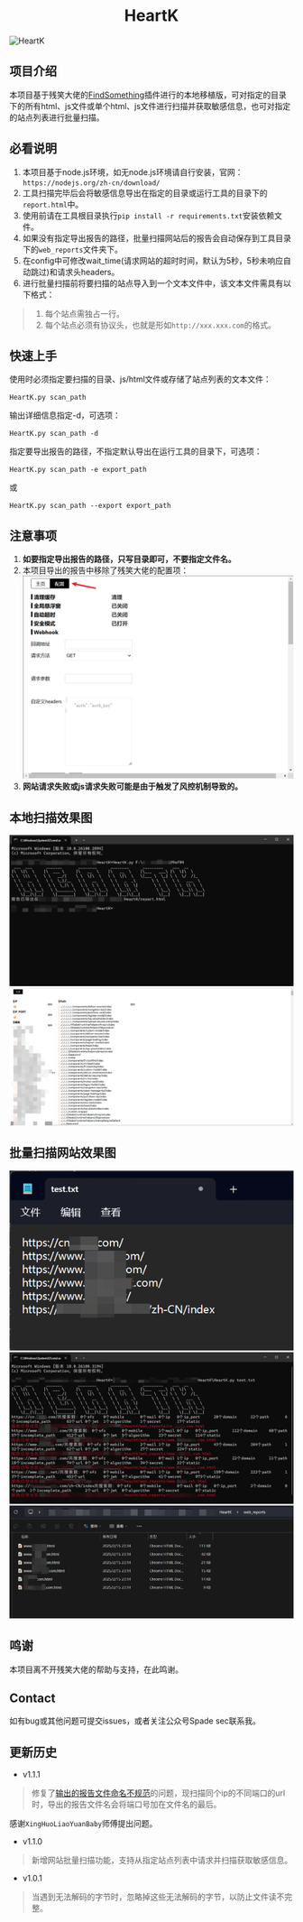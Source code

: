 <h1 align="center">HeartK</h1>

![HeartK](https://socialify.git.ci/0xsdeo/HeartK/image?description=1&font=Jost&forks=1&logo=https%3A%2F%2Favatars.githubusercontent.com%2Fu%2F174475975%3Fv%3D4&owner=1&pattern=Floating+Cogs&stargazers=1&theme=Dark)

## 项目介绍

本项目基于残笑大佬的<a href="https://github.com/momosecurity/FindSomething">FindSomething</a>插件进行的本地移植版，可对指定的目录下的所有html、js文件或单个html、js文件进行扫描并获取敏感信息，也可对指定的站点列表进行批量扫描。

## 必看说明

1. 本项目基于node.js环境，如无node.js环境请自行安装，官网：`https://nodejs.org/zh-cn/download/`
2. 工具扫描完毕后会将敏感信息导出在指定的目录或运行工具的目录下的`report.html`中。
3. 使用前请在工具根目录执行`pip install -r requirements.txt`安装依赖文件。
4. 如果没有指定导出报告的路径，批量扫描网站后的报告会自动保存到工具目录下的`web_reports`文件夹下。
5. 在config中可修改wait_time(请求网站的超时时间，默认为5秒，5秒未响应自动跳过)和请求头headers。
6. 进行批量扫描前将要扫描的站点导入到一个文本文件中，该文本文件需具有以下格式：
> 1. 每个站点需独占一行。
> 2. 每个站点必须有协议头，也就是形如`http://xxx.xxx.com`的格式。

## 快速上手

使用时必须指定要扫描的目录、js/html文件或存储了站点列表的文本文件：
```shell
HeartK.py scan_path
```

输出详细信息指定-d，可选项：
```shell
HeartK.py scan_path -d
```

指定要导出报告的路径，不指定默认导出在运行工具的目录下，可选项：
```shell
HeartK.py scan_path -e export_path
```
或
```shell
HeartK.py scan_path --export export_path
```

## 注意事项

1. **如要指定导出报告的路径，只写目录即可，不要指定文件名。**
2. 本项目导出的报告中移除了残笑大佬的配置项：
![1737379288373](image/README/1737379288373.png)
3. **网站请求失败或js请求失败可能是由于触发了风控机制导致的。**

## 本地扫描效果图

![1737378610051](image/README/1737378610051.png)
![1737378564084](image/README/1737378564084.png)

## 批量扫描网站效果图

![1739632689415](image/README/1739632689415.png)
![1739632646313](image/README/1739632646313.png)
![1739632731222](image/README/1739632731222.png)

## 鸣谢

本项目离不开残笑大佬的帮助与支持，在此鸣谢。

## Contact

如有bug或其他问题可提交issues，或者关注公众号Spade sec联系我。

## 更新历史

- v1.1.1

> 修复了<a href="https://github.com/0xsdeo/HeartK/issues/3">输出的报告文件命名不规范</a>的问题，现扫描同个ip的不同端口的url时，导出的报告文件名会将端口号加在文件名的最后。

感谢`XingHuoLiaoYuanBaby`师傅提出问题。

- v1.1.0

> 新增网站批量扫描功能，支持从指定站点列表中请求并扫描获取敏感信息。

- v1.0.1

> 当遇到无法解码的字节时，忽略掉这些无法解码的字节，以防止文件读不完整。